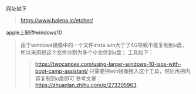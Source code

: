 网址如下
>https://www.balena.io/etcher/

apple上制作windows10
> 由于windows镜像中的一个文件insta.win大于了4G导致不能复制到u盘，
> 所以采用把这个文件分割为多个小文件到u盘；
> 工具如下：
> > https://twocanoes.com/using-larger-windows-10-isos-with-boot-camp-assistant/
> 只需要把win镜像拖入这个工具，然后再把内容复制到u盘即可
> 参考文章：
> > https://zhuanlan.zhihu.com/p/273305963